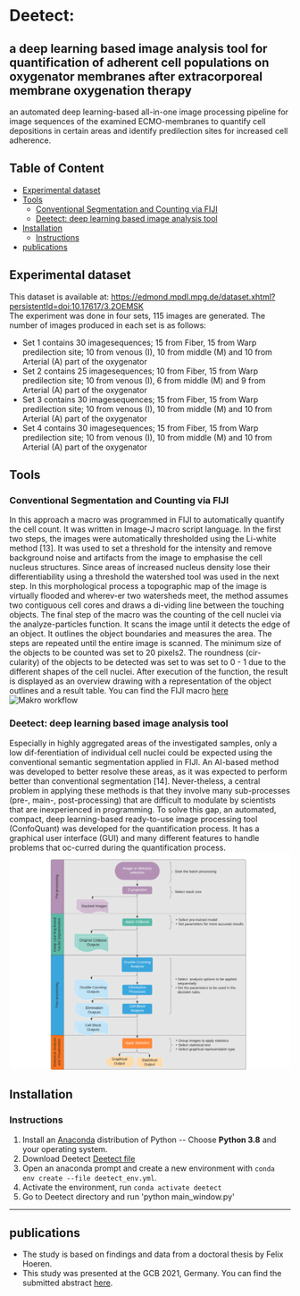 # Deetect: 
## a deep learning based image analysis tool for quantification of adherent cell populations on oxygenator membranes after extracorporeal membrane oxygenation therapy
an automated deep learning-based all-in-one image processing pipeline for image sequences of the examined ECMO-membranes to quantify cell depositions in certain areas and identify predilection sites for increased cell adherence. 

## Table of Content
- [Experimental dataset](#experimental-dataset)
- [Tools](#tools)
  * [Conventional Segmentation and Counting via FIJI](#conventional-segmentation-and-counting-via-fiji)
  * [Deetect:  deep learning based image analysis tool](#deetect---deep-learning-based-image-analysis-tool)
- [Installation](#installation)
  * [Instructions](#instructions)
- [publications](#publications)
 
 
## Experimental dataset
This dataset is available at: https://edmond.mpdl.mpg.de/dataset.xhtml?persistentId=doi:10.17617/3.2OEMSK  
The experiment was done in four sets, 115 images are generated. The number of images produced in each set is as follows: 
- Set 1 contains 30 imagesequences; 15 from Fiber, 15 from Warp predilection site;   10 from venous (I), 10  from middle (M) and 10 from Arterial (A) part of the oxygenator 
- Set 2 contains 25 imagesequences; 10 from Fiber, 15 from Warp predilection site;   10 from venous (I), 6  from middle (M) and 9 from Arterial (A) part of the oxygenator
- Set 3 contains 30 imagesequences; 15 from Fiber, 15 from Warp predilection site;   10 from venous (I), 10  from middle (M) and 10 from Arterial (A) part of the oxygenator
- Set 4 contains 30 imagesequences; 15 from Fiber, 15 from Warp predilection site;   10 from venous (I), 10  from middle (M) and 10 from Arterial (A) part of the oxygenator


## Tools
### Conventional Segmentation and Counting via FIJI 
In this approach a macro was programmed in FIJI to automatically quantify the cell count. It was written in Image-J macro script language. In the first two steps, the images were automatically thresholded using the Li-white method [13]. It was used to set a threshold for the intensity and remove background noise and artifacts from the image to emphasise the cell nucleus structures. Since areas of increased nucleus density lose their differentiability using a threshold the watershed tool was used in the next step. In this morphological process a topographic map of the image is virtually flooded and wherev-er two watersheds meet, the method assumes two contiguous cell cores and draws a di-viding line between the touching objects. The final step of the macro was the counting of the cell nuclei via the analyze-particles function. It scans the image until it detects the edge of an object. It outlines the object boundaries and measures the area. The steps are repeated until the entire image is scanned. 
The minimum size of the objects to be counted was set to 20 pixels2. The roundness (cir-cularity) of the objects to be detected was set to was set to 0 - 1 due to the different shapes of the cell nuclei. After execution of the function, the result is displayed as an overview drawing with a representation of the object outlines and a result table. 
You can find the FIJI macro [here](https://github.com/zgormez/Deetect/blob/main/DAPI%20Counting.ijm)
![Makro workflow](https://user-images.githubusercontent.com/107420190/191925245-eebd4790-2f81-4d38-ad59-e1392bf858a4.png)


### Deetect:  deep learning based image analysis tool

Especially in highly aggregated areas of the investigated samples, only a low dif-ferentiation of individual cell nuclei could be expected using the conventional semantic segmentation applied in FIJI. An AI-based method was developed to better resolve these areas, as it was expected to perform better than conventional segmentation [14]. Never-theless, a central problem in applying these methods is that they involve many sub-processes (pre-, main-, post-processing) that are difficult to modulate by scientists that are inexperienced in programming.
To solve this gap, an automated, compact, deep learning-based ready-to-use image processing tool (ConfoQuant) was developed for the quantification process. It has a graphical user interface (GUI) and many different features to handle problems that oc-curred during the quantification process. 
![Deetect workflow](https://github.com/zgormez/Deetect/blob/main/images/Deetect_workflow_09.22.png)

## Installation
### Instructions
1. Install an [Anaconda](https://www.anaconda.com/download/) distribution of Python -- Choose **Python 3.8** and your operating system.
2. Download Deetect [Deetect file](Deetect)
3. Open an anaconda prompt and create a new environment with `conda env create --file deetect_env.yml`.
4. Activate the environment, run `conda activate deetect`
5. Go to Deetect directory and run 'python main_window.py' 
--------------------
## publications
* The study is based on findings and data from a doctoral thesis by Felix Hoeren.
* This study was presented at the GCB 2021, Germany. You can find the submitted abstract [here](https://github.com/zgormez/Deetect/blob/main/papers/GCB_2021_G%C3%B6rmez_Hoeren_Richter_Krause_Troidl.pdf).

